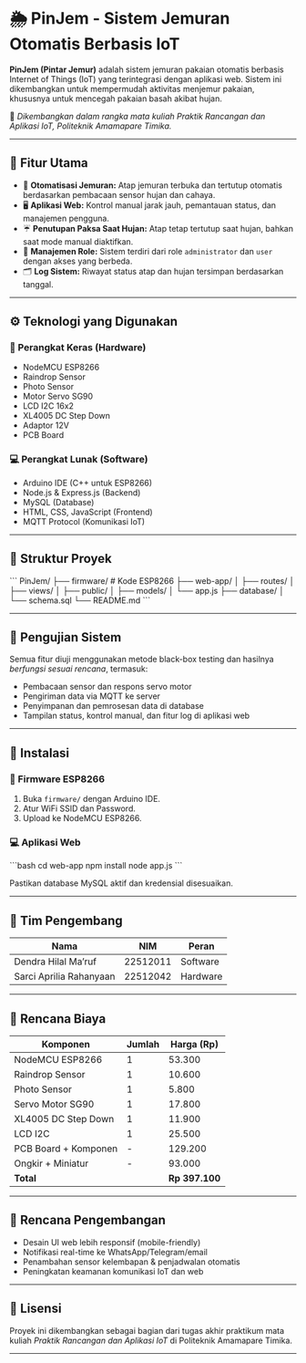 # 🌦️ PinJem - Sistem Jemuran Otomatis Berbasis IoT

**PinJem (Pintar Jemur)** adalah sistem jemuran pakaian otomatis berbasis Internet of Things (IoT) yang terintegrasi dengan aplikasi web. Sistem ini dikembangkan untuk mempermudah aktivitas menjemur pakaian, khususnya untuk mencegah pakaian basah akibat hujan.

📍 *Dikembangkan dalam rangka mata kuliah Praktik Rancangan dan Aplikasi IoT, Politeknik Amamapare Timika.*

---

## 🚀 Fitur Utama

- 📡 **Otomatisasi Jemuran:** Atap jemuran terbuka dan tertutup otomatis berdasarkan pembacaan sensor hujan dan cahaya.
- 🖥️ **Aplikasi Web:** Kontrol manual jarak jauh, pemantauan status, dan manajemen pengguna.
- ☔ **Penutupan Paksa Saat Hujan:** Atap tetap tertutup saat hujan, bahkan saat mode manual diaktifkan.
- 👥 **Manajemen Role:** Sistem terdiri dari role `administrator` dan `user` dengan akses yang berbeda.
- 🗂️ **Log Sistem:** Riwayat status atap dan hujan tersimpan berdasarkan tanggal.

---

## ⚙️ Teknologi yang Digunakan

### 🔌 Perangkat Keras (Hardware)
- NodeMCU ESP8266
- Raindrop Sensor
- Photo Sensor
- Motor Servo SG90
- LCD I2C 16x2
- XL4005 DC Step Down
- Adaptor 12V
- PCB Board

### 💻 Perangkat Lunak (Software)
- Arduino IDE (C++ untuk ESP8266)
- Node.js & Express.js (Backend)
- MySQL (Database)
- HTML, CSS, JavaScript (Frontend)
- MQTT Protocol (Komunikasi IoT)

---

## 🧱 Struktur Proyek

\`\`\`
PinJem/
├── firmware/              # Kode ESP8266
├── web-app/
│   ├── routes/
│   ├── views/
│   ├── public/
│   ├── models/
│   └── app.js
├── database/
│   └── schema.sql
└── README.md
\`\`\`

---

## 🧪 Pengujian Sistem

Semua fitur diuji menggunakan metode black-box testing dan hasilnya *berfungsi sesuai rencana*, termasuk:

- Pembacaan sensor dan respons servo motor
- Pengiriman data via MQTT ke server
- Penyimpanan dan pemrosesan data di database
- Tampilan status, kontrol manual, dan fitur log di aplikasi web

---

## 🔧 Instalasi

### 📍 Firmware ESP8266

1. Buka `firmware/` dengan Arduino IDE.
2. Atur WiFi SSID dan Password.
3. Upload ke NodeMCU ESP8266.

### 💻 Aplikasi Web

\`\`\`bash
cd web-app
npm install
node app.js
\`\`\`

Pastikan database MySQL aktif dan kredensial disesuaikan.

---

## 👥 Tim Pengembang

| Nama                     | NIM        | Peran         |
|--------------------------|------------|---------------|
| Dendra Hilal Ma’ruf      | 22512011   | Software      |
| Sarci Aprilia Rahanyaan  | 22512042   | Hardware      |

---

## 💸 Rencana Biaya

| Komponen                  | Jumlah | Harga (Rp) |
|---------------------------|--------|------------|
| NodeMCU ESP8266           | 1      | 53.300     |
| Raindrop Sensor           | 1      | 10.600     |
| Photo Sensor              | 1      | 5.800      |
| Servo Motor SG90          | 1      | 17.800     |
| XL4005 DC Step Down       | 1      | 11.900     |
| LCD I2C                   | 1      | 25.500     |
| PCB Board + Komponen      | -      | 129.200    |
| Ongkir + Miniatur         | -      | 93.000     |
| **Total**                 |        | **Rp 397.100** |

---

## 📌 Rencana Pengembangan

- Desain UI web lebih responsif (mobile-friendly)
- Notifikasi real-time ke WhatsApp/Telegram/email
- Penambahan sensor kelembapan & penjadwalan otomatis
- Peningkatan keamanan komunikasi IoT dan web

---

## 📄 Lisensi

Proyek ini dikembangkan sebagai bagian dari tugas akhir praktikum mata kuliah _Praktik Rancangan dan Aplikasi IoT_ di Politeknik Amamapare Timika.

---
